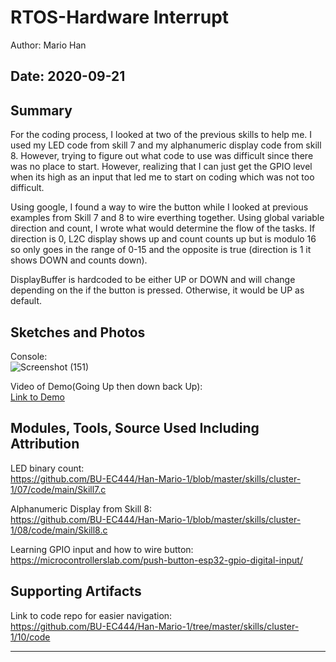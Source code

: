 #  RTOS-Hardware Interrupt

Author: Mario Han

Date: 2020-09-21
-----

## Summary

  For the coding process, I looked at two of the previous skills to help me. I used my LED code from skill 7 and my alphanumeric display
  code from skill 8. However, trying to figure out what code to use was difficult since there was no place to start. However, realizing 
  that I can just get the GPIO level when its high as an input that led me to start on coding which was not too difficult.
  
  Using google, I found a way to wire the button while I looked at previous examples from Skill 7 and 8 to wire everthing together.
  Using global variable direction and count, I wrote what would determine the flow of the tasks. If direction is 0, L2C display shows up and count
  counts up but is modulo 16 so only goes in the range of 0-15 and the opposite is true (direction is 1 it shows DOWN and counts down).
  
  DisplayBuffer is hardcoded to be either UP or DOWN and will change depending on the if the button is pressed. Otherwise, it would be UP as default.
  
## Sketches and Photos

Console:\
![Screenshot (151)](https://user-images.githubusercontent.com/45515930/93835731-2b295880-fc4e-11ea-82e6-85837185aa7d.png)


Video of Demo(Going Up then down back Up):\
[Link to Demo](https://drive.google.com/file/d/1ZgvXKA6t5Nc7CfUjAJu_4HmaVuw9NWuO/view?usp=sharing)

## Modules, Tools, Source Used Including Attribution

LED binary count:\
https://github.com/BU-EC444/Han-Mario-1/blob/master/skills/cluster-1/07/code/main/Skill7.c

Alphanumeric Display from Skill 8:\
https://github.com/BU-EC444/Han-Mario-1/blob/master/skills/cluster-1/08/code/main/Skill8.c
 
Learning GPIO input and how to wire button:\
https://microcontrollerslab.com/push-button-esp32-gpio-digital-input/


## Supporting Artifacts

Link to code repo for easier navigation:\
https://github.com/BU-EC444/Han-Mario-1/tree/master/skills/cluster-1/10/code

-----
